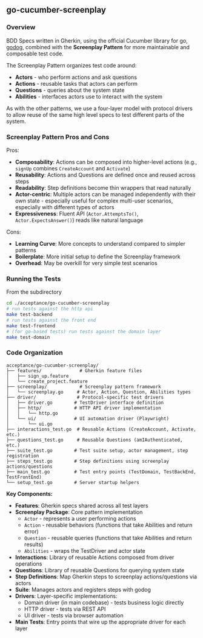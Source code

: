 ## go-cucumber-screenplay

### Overview

BDD Specs written in Gherkin, using the official Cucumber library for go, [godog](https://github.com/cucumber/godog), combined with the **Screenplay Pattern** for more maintainable and composable test code.

The Screenplay Pattern organizes test code around:
- **Actors** - who perform actions and ask questions
- **Actions** - reusable tasks that actors can perform
- **Questions** - queries about the system state
- **Abilities** - interfaces actors use to interact with the system

As with the other patterns, we use a four-layer model with protocol drivers to allow reuse of the same high level specs to test different parts of the system.

### Screenplay Pattern Pros and Cons

Pros:
- **Composability**: Actions can be composed into higher-level actions (e.g., `signUp` combines `CreateAccount` and `Activate`)
- **Reusability**: Actions and Questions are defined once and reused across steps
- **Readability**: Step definitions become thin wrappers that read naturally
- **Actor-centric**: Multiple actors can be managed independently with their own state - especially useful for complex multi-user scenarios, especially with different types of actors
- **Expressiveness**: Fluent API (`Actor.AttemptsTo()`, `Actor.ExpectsAnswer()`) reads like natural language

Cons:
- **Learning Curve**: More concepts to understand compared to simpler patterns
- **Boilerplate**: More initial setup to define the Screenplay framework
- **Overhead**: May be overkill for very simple test scenarios


### Running the Tests
From the subdirectory
```sh
cd ./acceptance/go-cucumber-screenplay
# run tests against the http api
make test-backend
# run tests against the front end
make test-frontend
# (for go-based tests) run tests against the domain layer
make test-domain
```
### Code Organization

```
acceptance/go-cucumber-screenplay/
├── features/              # Gherkin feature files
│   ├── sign_up.feature
│   └── create_project.feature
├── screenplay/            # Screenplay pattern framework
│   └── screenplay.go     # Actor, Action, Question, Abilities types
├── driver/               # Protocol-specific test drivers
│   ├── driver.go        # TestDriver interface definition
│   ├── http/            # HTTP API driver implementation
│   │   └── http.go
│   └── ui/              # UI automation driver (Playwright)
│       └── ui.go
├── interactions_test.go  # Reusable Actions (CreateAccount, Activate, etc.)
├── questions_test.go     # Reusable Questions (amIAuthenticated, etc.)
├── suite_test.go        # Test suite setup, actor management, step registration
├── steps_test.go        # Step definitions using screenplay actions/questions
├── main_test.go         # Test entry points (TestDomain, TestBackEnd, TestFrontEnd)
└── setup_test.go        # Server startup helpers
```

**Key Components:**

- **Features**: Gherkin specs shared across all test layers
- **Screenplay Package**: Core pattern implementation
  - `Actor` - represents a user performing actions
  - `Action` - reusable behaviors (functions that take Abilities and return error)
  - `Question` - reusable queries (functions that take Abilities and return results)
  - `Abilities` - wraps the TestDriver and actor state
- **Interactions**: Library of reusable Actions composed from driver operations
- **Questions**: Library of reusable Questions for querying system state
- **Step Definitions**: Map Gherkin steps to screenplay actions/questions via actors
- **Suite**: Manages actors and registers steps with godog
- **Drivers**: Layer-specific implementations:
  - Domain driver (in main codebase) - tests business logic directly
  - HTTP driver - tests via REST API
  - UI driver - tests via browser automation
- **Main Tests**: Entry points that wire up the appropriate driver for each layer
